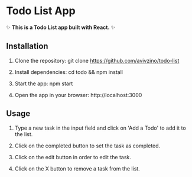 # Todo List App

✨ **This is a Todo List app built with React.** ✨

## Installation

1. Clone the repository: git clone https://github.com/avivzino/todo-list

2. Install dependencies: cd todo && npm install

3. Start the app: npm start

4. Open the app in your browser: http://localhost:3000

## Usage

1. Type a new task in the input field and click on 'Add a Todo' to add it to the list.

2. Click on the completed button to set the task as completed.

3. Click on the edit button in order to edit the task.

4. Click on the X button to remove a task from the list.
